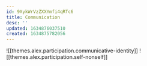 ```yaml
---
id: 9XykWrVzZXXYmfi4qRTc6
title: Communication
desc: ''
updated: 1634876037510
created: 1634875782056
---
```

![[themes.alex.participation.communicative-identity]]
![[themes.alex.participation.self-nonself]]

